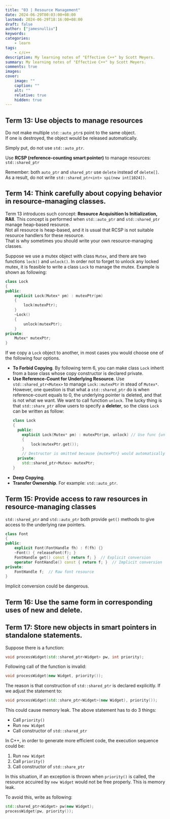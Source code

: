 ```yaml
---
title: "03 | Resource Management"
date: 2024-06-29T00:03:00+08:00
lastmod: 2024-06-29T18:16:00+08:00
draft: false
author: ["jamesnulliu"]
keywords: 
categories:
    - learn
tags:
    - c/c++
description: My learning notes of "Effective C++" by Scott Meyers.
summary: My learning notes of "Effective C++" by Scott Meyers. 
comments: true
images: 
cover:
    image: ""
    caption: ""
    alt: ""
    relative: true
    hidden: true
---
```


## Term 13: Use objects to manage resources

Do not make multiple `std::auto_ptr`s point to the same object.  
If one is destroyed, the object would be released automatically.

Simply put, do not use `std::auto_ptr`.

Use **RCSP (reference-counting smart pointer)** to manage resources:  
`std::shared_ptr`

Remember: both `auto_ptr` and `shared_ptr` use `delete` instead of `delete[]`. As a result, do not write `std::shared_ptr<int> spi(new int[1024])`.

## Term 14: Think carefully about copying behavior in resource-managing classes.
Term 13 introduces such concept: **Resource Acquisition Is Initialization, RAII**. This concept is performed when `std::auto_ptr` and `std::shared_ptr` manage heap-based resource.  
Not all resource is  heap-based, and it is usual that RCSP is not suitable resource handlers for these resource.  
That is why sometimes you should write your own resource-managing classes.

Suppose we use a mutex object with class `Mutex`, and there are two functions `lock()` and `unlock()`. In order not to forget to unlock any locked mutex, it is feasible to write a class `Lock` to manage the mutex. Example is shown as following:

```cpp
class Lock
{
public:
	explicit Lock(Mutex* pm) : mutexPtr(pm)
	{
		lock(mutexPtr);
	}
	~Lock()
	{
		unlock(mutexPtr);
	}
private:
	Mutex* mutexPtr;
}
```

If we copy a `Lock` object to another, in most cases you would choose one of the following four options.

- **To Forbid Copying**. By following term 6, you can make class `Lock` inherit from a base class whose copy constructor is declared private.
- **Use Reference-Count for Underlying Resource**. Use `std::shared_ptr<Mutex>` to manage `Lock::mutexPtr` in stead of `Mutex*`. However, one question is that what a `std::shared_ptr` do is when reference-count equals to 0, the underlying pointer is deleted, and that is not what we want. We want to call function `unlock`. The lucky thing is that `std::share_ptr` allow users to specify a **deleter**, so the class `Lock` can be written as follow:  
  ```cpp
  class Lock
  {
	public:
	  explicit Lock(Mutex* pm) : mutexPtr(pm, unlock) // Use func {unlock} to sepecify a deleter and initialize a std::shared_ptr
	  {
		  lock(mutexPtr.get());
	  }
	  // Destructor is omitted because {mutexPtr} would automatically invoke func {unlock}.
	private:
	  std::shared_ptr<Mutex> mutexPtr;
  }
  ```
- **Deep Copying**.
- **Transfer Ownership**. For example: `std::auto_ptr`.

## Term 15: Provide access to raw resources in resource-managing classes
`std::shared_ptr` and `std::auto_ptr` both provide `get()` methods to give access to the underlying raw pointers.

```cpp
class Font
{
public:
	explicit Font(FontHandle fh) : f(fh) {}
	~Font() { releaseFont(f); }
	FontHandle get() const { return f; }  // Explicit conversion
	operator FontHandle() const { return f; }  // Implicit conversion
private:
	FontHandle f;  // Raw font resource
}
```

Implicit conversion could be dangerous.

## Term 16: Use the same form in corresponding uses of new and delete.

## Term 17: Store new objects in smart pointers in standalone statements.
Suppose there is a function:

```cpp
void processWidget(std::shared_ptr<Widget> pw, int priority);
```

Following call of the function is invalid:

```cpp
void processWidget(new Widget, priority());
```

The reason is that construction of `std::shared_ptr` is declared explicitly. If we adjust the statement to:

```cpp
void processWidget(std::share_ptr<Widget>(new Widget), priority());
```

This could cause memory leak. The above statement has to do 3 things:

- Call `priority()`
- Run `new Widget`
- Call constructor of `std::shared_ptr`

In C++, in order to generate more efficient code, the execution sequence could be: 

1. Run `new Widget`
2. Call `priority()`
3. Call constructor of `std::share_ptr`

In this situation, if an exception is thrown when `priority()` is called, the resource accuired by `new Widget` would not be free properly. This is memory leak.

To avoid this, write as following:

```cpp
std::shared_ptr<Widget> pw(new Widget);
processWidget(pw, priority());
```